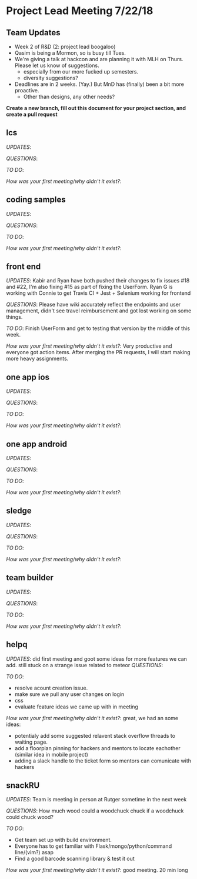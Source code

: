 # Project Lead Meeting 7/22/18
## Team Updates
- Week 2 of R&D (2: project lead boogaloo)
- Qasim is being a Mormon, so is busy till Tues.
- We're giving a talk at hackcon and are planning it with MLH on Thurs. Please let us know of suggestions.
    - especially from our more fucked up semesters.
    - diversity suggestions?
- Deadlines are in 2 weeks. (Yay.) But MnD has (finally) been a bit more proactive.
    - Other than designs, any other needs?

**Create a new branch, fill out this document for your project section, and create a pull request**

## lcs

_UPDATES_:

_QUESTIONS_:

_TO DO_:

_How was your first meeting/why didn't it exist?_:

## coding samples

_UPDATES_:

_QUESTIONS_:

_TO DO_:

_How was your first meeting/why didn't it exist?_:

## front end

_UPDATES_: Kabir and Ryan have both pushed their changes to fix issues #18 and #22, I'm also fixing #15 as part of fixing the UserForm.  Ryan G is working with Connie to get Travis CI + Jest + Selenium working for frontend

_QUESTIONS_: Please have wiki accurately reflect the endpoints and user management, didn't see travel reimbursement and got lost working on some things.

_TO DO_: Finish UserForm and get to testing that version by the middle of this week.

_How was your first meeting/why didn't it exist?_:  Very productive and everyone got action items.  After merging the PR requests, I will start making more heavy assignments.

## one app ios

_UPDATES_:

_QUESTIONS_:

_TO DO_:

_How was your first meeting/why didn't it exist?_:

## one app android

_UPDATES_:

_QUESTIONS_:

_TO DO_:

_How was your first meeting/why didn't it exist?_:

## sledge

_UPDATES_:

_QUESTIONS_:

_TO DO_:

_How was your first meeting/why didn't it exist?_:

## team builder

_UPDATES_:

_QUESTIONS_:

_TO DO_:

_How was your first meeting/why didn't it exist?_:

## helpq

_UPDATES_:
did first meeting and goot some ideas for more features we can add.
still stuck on a strange issue related to meteor
_QUESTIONS_:

_TO DO_:
+ resolve acount creation issue.
+ make sure we pull any user changes on login
+ css
+ evaluate feature ideas we came up with in meeting


_How was your first meeting/why didn't it exist?_:
great, we had an some ideas:
+ potentialy add some suggested relavent stack overflow threads to waiting page.
+ add a floorplan pinning for hackers and mentors to locate eachother (similar idea in mobile project)
+ adding a slack handle to the ticket form so mentors can comunicate with hackers

## snackRU

_UPDATES_: Team is meeting in person at Rutger sometime in the next week

_QUESTIONS_: How much wood could a woodchuck chuck if a woodchuck could chuck wood?

_TO DO_:
- Get team set up with build environment. 
- Everyone has to get familiar with Flask/mongo/python/command line/(vim?) asap
- Find a good barcode scanning library & test it out

_How was your first meeting/why didn't it exist?_: good meeting. 20 min long 
